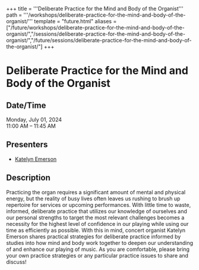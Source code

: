 +++
title = '''Deliberate Practice for the Mind and Body of the Organist'''
path = '''/workshops/deliberate-practice-for-the-mind-and-body-of-the-organist/'''
template = "future.html"
aliases = ["/future/workshops/deliberate-practice-for-the-mind-and-body-of-the-organist/","/sessions/deliberate-practice-for-the-mind-and-body-of-the-organist/","/future/sessions/deliberate-practice-for-the-mind-and-body-of-the-organist/"]
+++

<h1>Deliberate Practice for the Mind and Body of the Organist</h1>

<h2>Date/Time</h2>
<p>Monday, July 01, 2024<br>
11:00 AM – 11:45 AM</p>
<h2>Presenters</h2>
<ul>
<li><a href="/presenters/katelyn-emerson/">Katelyn Emerson</a></li>
</ul>
<h2>Description</h2>

Practicing the organ requires a significant amount of mental and physical energy, but the reality of busy lives often leaves us rushing to brush up repertoire for services or upcoming performances. With little time to waste, informed, deliberate practice that utilizes our knowledge of ourselves and our personal strengths to target the most relevant challenges becomes a necessity for the highest level of confidence in our playing while using our time as efficiently as possible. With this in mind, concert organist Katelyn Emerson shares practical strategies for deliberate practice informed by studies into how mind and body work together to deepen our understanding of and enhance our playing of music. As you are comfortable, please bring your own practice strategies or any particular practice issues to share and discuss!



